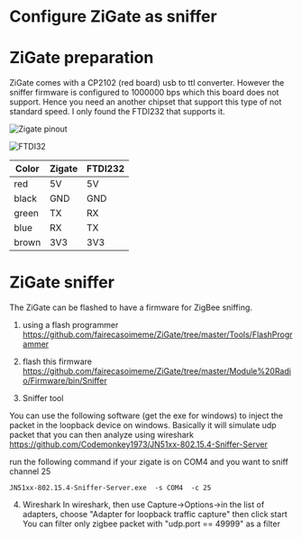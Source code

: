 # Configure ZiGate as sniffer

# ZiGate preparation

ZiGate comes with a CP2102 (red board) usb to ttl converter.
However the sniffer firmware is configured to 1000000 bps which this board does not support.
Hence you need an another chipset that support this type of not standard speed.
I only found the FTDI232 that supports it.

![Zigate pinout](/Images/zigate_pinout.jpg)

![FTDI32](/Images/FTDI232.jpg)

| Color |Zigate  | FTDI232   |
|---|---|---|
| red | 5V  | 5V  |
| black | GND  | GND  |
| green | TX  | RX  |
| blue | RX  | TX  |
| brown | 3V3  | 3V3  |



# ZiGate sniffer
The ZiGate can be flashed to have a firmware for ZigBee sniffing.

1. using a flash programmer
https://github.com/fairecasoimeme/ZiGate/tree/master/Tools/FlashProgrammer

2. flash this firmware
https://github.com/fairecasoimeme/ZiGate/tree/master/Module%20Radio/Firmware/bin/Sniffer

3. Sniffer tool

You can use the following software (get the exe for windows) to inject the packet in the loopback device on windows. Basically it will simulate udp packet that you can then analyze using wireshark
https://github.com/Codemonkey1973/JN51xx-802.15.4-Sniffer-Server

run the following command if your zigate is on COM4 and you want to sniff channel 25
```
JN51xx-802.15.4-Sniffer-Server.exe  -s COM4  -c 25
```


4. Wireshark
In wireshark, then use Capture->Options->in the list of adapters, choose "Adapter for loopback traffic capture"
then click start
You can filter only zigbee packet with "udp.port == 49999" as a filter
